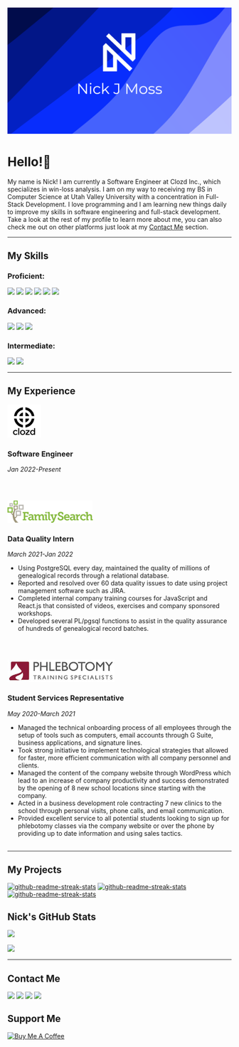 # [![nick j moss header](icons/banner.png)](https://nickjmoss.netlify.app)
# Hello!👋

My name is Nick! I am currently a Software Engineer at Clozd Inc., which specializes in win-loss analysis. I am on my way to receiving my BS in Computer Science at Utah Valley University with a concentration in Full-Stack Development. I love programming and I am learning new things daily to improve my skills in software engineering and full-stack development. Take a look at the rest of my profile to learn more about me, you can also check me out on other platforms just look at my <a href="#contact-me">Contact Me</a> section.

---

## My Skills

### Proficient:
<a href="#"><img src="https://img.shields.io/badge/Python-3776AB?style=for-the-badge&logo=python&logoColor=white"></a> <a href="#"><img src="https://img.shields.io/badge/JavaScript-F7DF1E?style=for-the-badge&logo=javascript&logoColor=black"></a> <a href="#"><img src="https://img.shields.io/badge/PostgreSQL-316192?style=for-the-badge&logo=postgresql&logoColor=white"></a> <a href="#"><img src="https://img.shields.io/badge/HTML5-E34F26?style=for-the-badge&logo=html5&logoColor=white"></a> <a href="#"><img src="https://img.shields.io/badge/CSS3-1572B6?style=for-the-badge&logo=css3&logoColor=white"></a> <a href="#"><img src="https://img.shields.io/badge/Git-FF0000?style=for-the-badge&logo=git&logoColor=white"></a>

### Advanced:
<a href="#"><img src="https://img.shields.io/badge/Node.js-43853D?style=for-the-badge&logo=node.js&logoColor=white"></a> <a href="#"><img src="https://img.shields.io/badge/React-20232A?style=for-the-badge&logo=react&logoColor=61DAFB"></a> <a href="#"><img src="https://img.shields.io/badge/Java-ED8B00?style=for-the-badge&logo=java&logoColor=white"></a>

### Intermediate:
<a href="#"><img src="https://img.shields.io/badge/Linux-000000?style=for-the-badge&logo=linux&logoColor=white"></a> <a href="#"><img src="https://img.shields.io/badge/jQuery-0769AD?style=for-the-badge&logo=jquery&logoColor=white"></a>

---

## My Experience
<a href="https://clozd.com/" target="_blank"><img src="icons/clozd.png" height="75"></a>

### Software Engineer

*Jan 2022-Present*

&nbsp;  
&nbsp;  


<a href="https://familysearch.org/" target="_blank"><img src="icons/fs.png" height="50"></a>
### Data Quality Intern

*March 2021-Jan 2022*

- Using PostgreSQL every day, maintained the quality of millions of genealogical records through a relational database.
- Reported and resolved over 60 data quality issues to date using project management software such as JIRA.
- Completed internal company training courses for JavaScript and React.js that consisted of videos, exercises and company sponsored workshops.
- Developed several PL/pgsql functions to assist in the quality assurance of hundreds of genealogical record batches.

&nbsp;  
&nbsp;  


<a href="https://phlebotomyusa.com/" target="_blank"><img src="icons/pts.png" height="50"></a>

### Student Services Representative

*May 2020-March 2021*

- Managed the technical onboarding process of all employees through the setup of
tools such as computers, email accounts through G Suite, business applications, and
signature lines.
- Took strong initiative to implement technological strategies that allowed for faster,
more efficient communication with all company personnel and clients.
- Managed the content of the company website through WordPress which lead to an
increase of company productivity and success demonstrated by the opening of 8 new
school locations since starting with the company.
- Acted in a business development role contracting 7 new clinics to the school through
personal visits, phone calls, and email communication.
- Provided excellent service to all potential students looking to sign up for phlebotomy
classes via the company website or over the phone by providing up to date
information and using sales tactics.
&nbsp;  
&nbsp;  

---

## My Projects
<a href="https://github.com/nickjmoss/my_blog" target="_blank"><img width="290" src="https://denvercoder1-github-readme-stats.vercel.app/api/pin/?username=nickjmoss&repo=my_blog&bg_color=FFFFFF&title_color=3081ED&icon_color=F8D866&show_icons=false" alt="github-readme-streak-stats"></a>
<a href="https://github.com/nickjmoss/dotfiles" target="_blank"><img width="290" src="https://denvercoder1-github-readme-stats.vercel.app/api/pin/?username=nickjmoss&repo=dotfiles&bg_color=FFFFFF&title_color=3081ED&icon_color=F8D866&show_icons=false" alt="github-readme-streak-stats"></a>
<a href="https://github.com/nickjmoss/nickjmoss" target="_blank"><img width="290" src="https://denvercoder1-github-readme-stats.vercel.app/api/pin/?username=nickjmoss&repo=nickjmoss&bg_color=FFFFFF&title_color=3081ED&icon_color=F8D866&show_icons=false" alt="github-readme-streak-stats"></a>

## Nick's GitHub Stats
<a href="#"><img src="https://github-readme-stats.vercel.app/api?username=nickjmoss&theme=white"></a>

<a href="#"><img src="https://github-readme-stats.vercel.app/api/top-langs/?username=nickjmoss&theme=white"></a>

---

## Contact Me
<a href="https://instagram.com/nick_moss12" targe="_blank"><img src="https://img.shields.io/badge/Instagram-E4405F?style=for-the-badge&logo=instagram&logoColor=white"></a>
<a href="https://twitter.com/_nickjmoss" targe="_blank"><img src="https://img.shields.io/badge/Twitter-1DA1F2?style=for-the-badge&logo=twitter&logoColor=white"></a>
<a href="https://www.linkedin.com/in/nick-moss-42816019b/" target="_blank"><img src="https://img.shields.io/badge/LinkedIn-0077B5?style=for-the-badge&logo=linkedin&logoColor=white"></a>
<a href="mailto:nick.moss000@gmail.com"><img src="https://img.shields.io/badge/Email-FF0000?style=for-the-badge&logo=Gmail&logoColor=white"></a>

## Support Me
<a href="https://buymeacoffee.com/nickjmoss" target="_blank"><img src="https://cdn.buymeacoffee.com/buttons/v2/default-red.png" alt="Buy Me A Coffee" width="150"></a>

